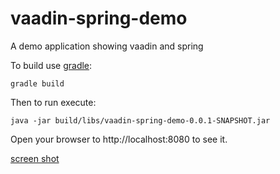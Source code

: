 # vaadin-spring-demo
A demo application showing vaadin and spring

To build use [gradle](https://gradle.org/install/):
```
gradle build
```
Then to run execute:
```
java -jar build/libs/vaadin-spring-demo-0.0.1-SNAPSHOT.jar
```
Open your browser to http://localhost:8080 to see it.


[screen shot](https://github.com/lhannest/vaadin-spring-demo/raw/master/screenshot.png)